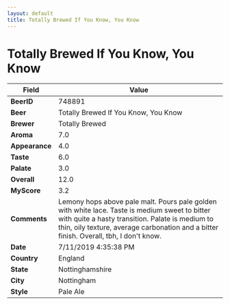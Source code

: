 ```yaml
---
layout: default
title: Totally Brewed If You Know, You Know
---
```


# Totally Brewed If You Know, You Know

| Field         | Value     |
|---------------|-----------|
| **BeerID** | 748891 |
| **Beer** | Totally Brewed If You Know, You Know |
| **Brewer** | Totally Brewed |
| **Aroma** | 7.0 |
| **Appearance** | 4.0 |
| **Taste** | 6.0 |
| **Palate** | 3.0 |
| **Overall** | 12.0 |
| **MyScore** | 3.2 |
| **Comments** | Lemony hops above pale malt. Pours pale golden with white lace.  Taste is medium sweet to bitter with quite a hasty transition. Palate is medium to thin,  oily texture, average carbonation and a bitter finish. Overall, tbh, I don't know. |
| **Date** | 7/11/2019 4:35:38 PM |
| **Country** | England |
| **State** | Nottinghamshire |
| **City** | Nottingham |
| **Style** | Pale Ale |
